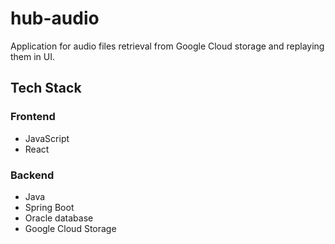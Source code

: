 # hub-audio
Application for audio files retrieval from Google Cloud storage and replaying them in UI.

## Tech Stack

### Frontend
 - JavaScript
 - React

### Backend
 - Java
 - Spring Boot
 - Oracle database
 - Google Cloud Storage
